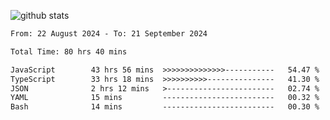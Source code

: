 
![github stats](https://github-readme-stats.vercel.app/api?username=realmahd1&show_icons=true&theme=codeSTACKr&hide_rank=true&count_private=true)

<!--START_SECTION:waka-->

```txt
From: 22 August 2024 - To: 21 September 2024

Total Time: 80 hrs 40 mins

JavaScript        43 hrs 56 mins  >>>>>>>>>>>>>>-----------   54.47 %
TypeScript        33 hrs 18 mins  >>>>>>>>>>---------------   41.30 %
JSON              2 hrs 12 mins   >------------------------   02.74 %
YAML              15 mins         -------------------------   00.32 %
Bash              14 mins         -------------------------   00.30 %
```

<!--END_SECTION:waka-->
